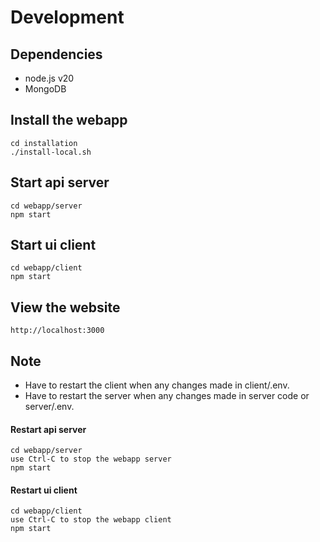 # Development

## Dependencies

* node.js v20
* MongoDB

## Install the webapp

    cd installation
    ./install-local.sh
    
## Start api server

    cd webapp/server
    npm start

## Start ui client

    cd webapp/client
    npm start

## View the website

    http://localhost:3000

## Note

- Have to restart the client when any changes made in client/.env.
- Have to restart the server when any changes made in server code or server/.env.
    
#### Restart api server

    cd webapp/server
    use Ctrl-C to stop the webapp server
    npm start

#### Restart ui client

    cd webapp/client
    use Ctrl-C to stop the webapp client
    npm start

    